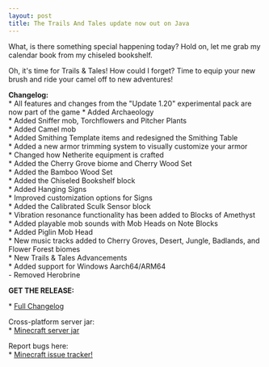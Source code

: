 ```yaml
---
layout: post
title: The Trails And Tales update now out on Java
---
```


What, is there something special happening today? Hold on, let me grab my calendar book from my chiseled bookshelf.<br>

Oh, it's time for Trails & Tales! How could I forget? Time to equip your new brush and ride your camel off to new adventures! <br>

**Changelog:**<br>
\* All features and changes from the "Update 1.20" experimental pack are now part of the game
\* Added Archaeology<br>
\* Added Sniffer mob, Torchflowers and Pitcher Plants<br>
\* Added Camel mob<br>
\* Added Smithing Template items and redesigned the Smithing Table<br>
\* Added a new armor trimming system to visually customize your armor<br>
\* Changed how Netherite equipment is crafted<br>
\* Added the Cherry Grove biome and Cherry Wood Set<br>
\* Added the Bamboo Wood Set<br>
\* Added the Chiseled Bookshelf block<br>
\* Added Hanging Signs<br>
\* Improved customization options for Signs<br>
\* Added the Calibrated Sculk Sensor block<br>
\* Vibration resonance functionality has been added to Blocks of Amethyst<br>
\* Added playable mob sounds with Mob Heads on Note Blocks<br>
\* Added Piglin Mob Head<br>
\* New music tracks added to Cherry Groves, Desert, Jungle, Badlands, and Flower Forest biomes<br>
\* New Trails & Tales Advancements<br>
\* Added support for Windows Aarch64/ARM64<br>
\- Removed Herobrine<br>

**GET THE RELEASE:**<br>

\* [Full Changelog](https://www.minecraft.net/en-us/article/trails-tales-update-out-today-java)<br>

Cross-platform server jar:<br>
\* [Minecraft server jar](https://piston-data.mojang.com/v1/objects/84194a2f286ef7c14ed7ce0090dba59902951553/server.jar)<br>

Report bugs here:<br>
\* [Minecraft issue tracker!](https://bugs.mojang.com/browse/MC)<br>
